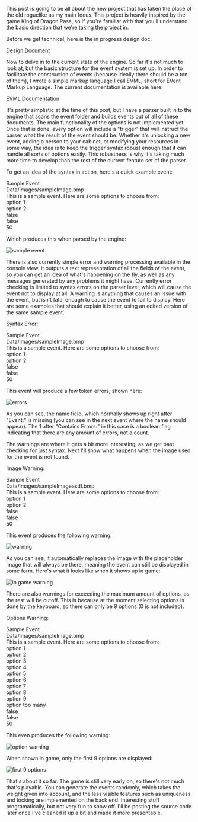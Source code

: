This post is going to be all about the new project that has taken the place of the old roguelike as my main focus. This project is heavily inspired by the game King of Dragon Pass, so if you're familiar with that you'll understand the basic direction that we're taking the project in.

Before we get technical, here is the in progress design doc:

[Design Document](https://docs.google.com/document/d/1mL6jn-cuvlH_tl8nO9muZLQQc5s7jG2KwK9BDNTK1Wo/edit?usp=sharing)

Now to delve in to the current state of the engine. So far it's not much to look at, but the basic structure for the event system is set up. In order to facilitate the construction of events (because ideally there should be a ton of them), I wrote a simple markup language I call EVML, short for EVent Markup Language. The current documentation is available here:

[EVML Documentation](https://docs.google.com/document/d/1t5JyF784eOo306nBhfgyesnclszBi4_v6MfXisRnw4k/edit?usp=sharing)

It's pretty simplistic at the time of this post, but I have a parser built in to the engine that scans the event folder and builds events out of all of these documents. The main functionality of the options is not implemented yet. Once that is done, every option will include a "trigger" that will instruct the parser what the result of the event should be. Whether it's unlocking a new event, adding a person to your cabinet, or modifying your resources in some way, the idea is to keep the trigger syntax robust enough that it can handle all sorts of options easily. This robustness is why it's taking much more time to develop than the rest of the current feature set of the parser.

To get an idea of the syntax in action, here's a quick example event:

<name>Sample Event</name>  
<img>Data/images/sampleImage.bmp</img>  
<desc>This is a sample event. Here are some options to choose from:</desc>  
<opt>option 1</opt>  
<opt>option 2</opt>  
<unique>false</unique>  
<lock>false</lock>  
<rand>50</rand>

Which produces this when parsed by the engine:

![sample event](http://threedliams.github.io/assets/newProject/sampleEvent.jpg)

There is also currently simple error and warning processing available in the console view. It outputs a text representation of all the fields of the event, so you can get an idea of what's happening on the fly, as well as any messages generated by any problems it might have. Currently error checking is limited to syntax errors on the parser level, which will cause the event not to display at all. A warning is anything that causes an issue with the event, but isn't fatal enough to cause the event to fail to display. Here are some examples that should explain it better, using an edited version of the same sample event.

Syntax Error:

<namesadfasdfasdf>Sample Event</name>  
<img>Data/images/sampleImage.bmp</img>  
<desc>This is a sample event. Here are some options to choose from:</desc>  
<opt>option 1</opt>  
<opt>option 2</opt>  
<unique>false</unique>  
<lock>false</lock>  
<rand>50</rand>

This event will produce a few token errors, shown here:

![errors](http://threedliams.github.io/assets/newProject/error1.jpg)

As you can see, the name field, which normally shows up right after "Event:" is missing (you can see in the next event where the name should appear). The 1 after "Contains Errors:" in this case is a boolean flag indicating that there are any amount of errors, not a count.

The warnings are where it gets a bit more interesting, as we get past checking for just syntax. Next I'll show what happens when the image used for the event is not found.

Image Warning:

<name>Sample Event</name>  
<img>Data/images/sampleImageasdf.bmp</img>  
<desc>This is a sample event. Here are some options to choose from:</desc>  
<opt>option 1</opt>  
<opt>option 2</opt>  
<unique>false</unique>  
<lock>false</lock>  
<rand>50</rand>

This event produces the following warning:

![warning](http://threedliams.github.io/assets/newProject/imageWarning.jpg)

As you can see, it automatically replaces the image with the placeholder image that will always be there, meaning the event can still be displayed in some form. Here's what it looks like when it shows up in game:

![in game warning](http://threedliams.github.io/assets/newProject/imageWarningInGame.jpg)

There are also warnings for exceeding the maximum amount of options, as the rest will be cutoff. This is because at the moment selecting options is done by the keyboard, so there can only be 9 options (0 is not included).

Options Warning:

<name>Sample Event</name>  
<img>Data/images/sampleImage.bmp</img>  
<desc>This is a sample event. Here are some options to choose from:</desc>  
<opt>option 1</opt>  
<opt>option 2</opt>  
<opt>option 3</opt>  
<opt>option 4</opt>  
<opt>option 5</opt>  
<opt>option 6</opt>  
<opt>option 7</opt>  
<opt>option 8</opt>  
<opt>option 9</opt>  
<opt>option too many</opt>  
<unique>false</unique>  
<lock>false</lock>  
<rand>50</rand>

This even produces the following warning:

![option warning](http://threedliams.github.io/assets/newProject/optionWarning.jpg)

When shown in game, only the first 9 options are displayed:

![first 9 options](http://threedliams.github.io/assets/newProject/optionWarningInGame.jpg)

That's about it so far. The game is still very early on, so there's not much that's playable. You can generate the events randomly, which takes the weight given into account, and the less visible features such as uniqueness and locking are implemented on the back end. Interesting stuff programatically, but not very fun to show off. I'll be posting the source code later once I've cleaned it up a bit and made it more presentable.